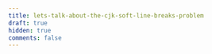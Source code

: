 ```yaml
---
title: lets-talk-about-the-cjk-soft-line-breaks-problem
draft: true
hidden: true
comments: false
---
```

